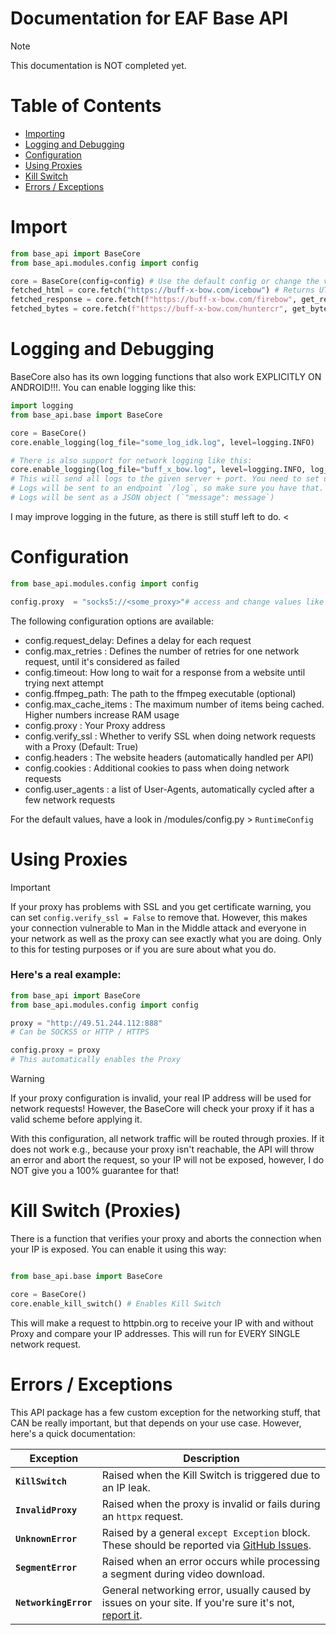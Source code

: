 # Documentation for EAF Base API
> [!NOTE]
> This documentation is NOT completed yet.

# Table of Contents
- [Importing](#import)
- [Logging and Debugging](#logging-and-debugging)
- [Configuration](#configuration)
- [Using Proxies](#using-proxies)
- [Kill Switch](#kill-switch-proxies)
- [Errors / Exceptions]()


# Import
```python
from base_api import BaseCore
from base_api.modules.config import config

core = BaseCore(config=config) # Use the default config or change the values yourself
fetched_html = core.fetch("https://buff-x-bow.com/icebow") # Returns UTF-8 decoded HTML
fetched_response = core.fetch(f"https://buff-x-bow.com/firebow", get_response=True) # Returns httpx Response object
fetched_bytes = core.fetch(f"https://buff-x-bow.com/huntercr", get_bytes=True) # Returns raw byte data
```

# Logging and Debugging
BaseCore also has its own logging functions that also work EXPLICITLY ON ANDROID!!!. 
You can enable logging like this:

```python
import logging
from base_api.base import BaseCore

core = BaseCore()
core.enable_logging(log_file="some_log_idk.log", level=logging.INFO)

# There is also support for network logging like this:
core.enable_logging(log_file="buff_x_bow.log", level=logging.INFO, log_ip="target_ip", log_port="target_port")
# This will send all logs to the given server + port. You need to set up a client that listens for incoming connections.
# Logs will be sent to an endpoint `/log`, so make sure you have that.
# Logs will be sent as a JSON object (`"message": message`)
```

I may improve logging in the future, as there is still stuff left to do. <

# Configuration

```python
from base_api.modules.config import config

config.proxy  = "socks5://<some_proxy>"# access and change values like this
```
The following configuration options are available:


- config.request_delay: Defines a delay for each request
- config.max_retries  : Defines the number of retries for one network request, until it's considered as failed
- config.timeout: How long to wait for a response from a website until trying next attempt
- config.ffmpeg_path: The path to the ffmpeg executable (optional)
- config.max_cache_items : The maximum number of items being cached. Higher numbers increase RAM usage
- config.proxy : Your Proxy address
- config.verify_ssl : Whether to verify SSL when doing network requests with a Proxy (Default: True)
- config.headers : The website headers (automatically handled per API)
- config.cookies : Additional cookies to pass when doing network requests
- config.user_agents : a list of User-Agents, automatically cycled after a few network requests

For the default values, have a look in /modules/config.py > `RuntimeConfig` 

# Using Proxies

> [!IMPORTANT]
> If your proxy has problems with SSL and you get certificate warning, you can set `config.verify_ssl = False` to remove that.
> However, this makes your connection vulnerable to Man in the Middle attack and everyone in your network as well as the proxy
> can see exactly what you are doing. Only to this for testing purposes or if you are sure about what you do. 

### Here's a real example:

```python
from base_api import BaseCore
from base_api.modules.config import config

proxy = "http://49.51.244.112:888"
# Can be SOCKS5 or HTTP / HTTPS

config.proxy = proxy
# This automatically enables the Proxy
```

> [!WARNING]
> If your proxy configuration is invalid, your real IP address will be used for network requests!
> However, the BaseCore will check your proxy if it has a valid scheme before applying it.

With this configuration, all network traffic will be routed through proxies. If it does not work e.g., because your proxy
isn't reachable, the API will throw an error and abort the request, so your IP will not be exposed, however, I do NOT give you a 
100% guarantee for that!

# Kill Switch (Proxies)
There is a function that verifies your proxy and aborts the connection when your IP is exposed.
You can enable it using this way:

```python

from base_api.base import BaseCore

core = BaseCore()
core.enable_kill_switch() # Enables Kill Switch
```

This will make a request to httpbin.org to receive your IP with and without Proxy and compare your
IP addresses. This will run for EVERY SINGLE network request. 


# Errors / Exceptions
This API package has a few custom exception for the networking stuff, that CAN be really important, but that depends on
your use case. However, here's a quick documentation:

| Exception             | Description                                                                                                                                       |
| --------------------- |---------------------------------------------------------------------------------------------------------------------------------------------------|
| **`KillSwitch`**      | Raised when the Kill Switch is triggered due to an IP leak.                                                                                       |
| **`InvalidProxy`**    | Raised when the proxy is invalid or fails during an `httpx` request.                                                                              |
| **`UnknownError`**    | Raised by a general `except Exception` block. These should be reported via [GitHub Issues](https://github.com/EchterAlsFake/eaf_base_api/issues). |
| **`SegmentError`**    | Raised when an error occurs while processing a segment during video download.                                                                     |
| **`NetworkingError`** | General networking error, usually caused by issues on your site. If you're sure it's not, [report it](https://github.com/EchterAlsFake/eaf_base_api/issues).                              |





